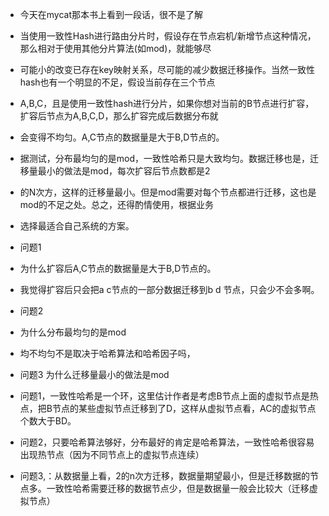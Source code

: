 * 今天在mycat那本书上看到一段话，很不是了解
* 当使用一致性Hash进行路由分片时，假设存在节点宕机/新增节点这种情况，那么相对于使用其他分片算法(如mod)，就能够尽
* 可能小的改变已存在key映射关系，尽可能的减少数据迁移操作。当然一致性hash也有一个明显的不足，假设当前存在三个节点
* A,B,C，且是使用一致性hash进行分片，如果你想对当前的B节点进行扩容，扩容后节点为A,B,C,D，那么扩容完成后数据分布就
* 会变得不均匀。A,C节点的数据量是大于B,D节点的。
* 据测试，分布最均匀的是mod，一致性哈希只是大致均匀。数据迁移也是，迁移量最小的做法是mod，每次扩容后节点数都是2
* 的N次方，这样的迁移量最小。但是mod需要对每个节点都进行迁移，这也是mod的不足之处。总之，还得酌情使用，根据业务
* 选择最适合自己系统的方案。

* 问题1
* 为什么扩容后A,C节点的数据量是大于B,D节点的。
* 我觉得扩容后只会把a c节点的一部分数据迁移到b d 节点，只会少不会多啊。

* 问题2
* 为什么分布最均匀的是mod
* 均不均匀不是取决于哈希算法和哈希因子吗，

* 问题3 为什么迁移量最小的做法是mod

* 问题1，一致性哈希是一个环，这里估计作者是考虑B节点上面的虚拟节点是热点，把B节点的某些虚拟节点迁移到了D，这样从虚拟节点看，AC的虚拟节点个数大于BD。
* 问题2，只要哈希算法够好，分布最好的肯定是哈希算法，一致性哈希很容易出现热节点（因为不同节点上的虚拟节点连续）
* 问题3,：从数据量上看，2的n次方迁移，数据量期望最小，但是迁移数据的节点多。一致性哈希需要迁移的数据节点少，但是数据量一般会比较大（迁移虚拟节点）